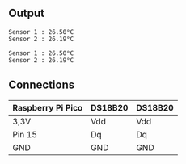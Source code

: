 ## Output
```
Sensor 1 : 26.50°C
Sensor 2 : 26.19°C

Sensor 1 : 26.50°C
Sensor 2 : 26.19°C

```
## Connections

| Raspberry Pi Pico  |     DS18B20     |     DS18B20     |
| ------------------ | -------------   | -------------   |
| 3,3V               | Vdd             | Vdd             |
| Pin 15             | Dq              | Dq              |
| GND                | GND             | GND             |
